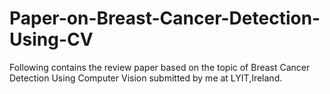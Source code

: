 # Paper-on-Breast-Cancer-Detection-Using-CV

Following contains the review paper based on the topic of Breast Cancer Detection Using Computer Vision submitted by me at LYIT,Ireland.
